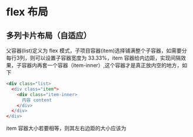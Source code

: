 # flex 布局

## 多列卡片布局（自适应）
父容器(list)定义为 flex 模式，子项目容器(item)选择铺满整个子容器，如需要分每行3列，则可以设置子容器宽度为 33.33%，item 容器给内边距，实现间隔效果，子容器内再套一个容器（item-inner）,这个容器才是真正放内空的地方，如下
```html
<div class="list>
  <div class="item">
    <div class="item-inner>
      内容 content
    </div>
  </div>
</div>
```
item 容器大小若要相等，则其左右边距的大小应该为
